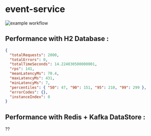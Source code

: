 # event-service
![example workflow](https://github.com/DigVijayWa/event-service/actions/workflows/build.yml/badge.svg)

## Performance with H2 Database :
```json
{
  "totalRequests": 2000,
  "totalErrors": 0,
  "totalTimeSeconds": 14.224030500000001,
  "rps": 141,
  "meanLatencyMs": 70.4,
  "maxLatencyMs": 431,
  "minLatencyMs": 7,
  "percentiles": { "50": 47, "90": 151, "95": 210, "99": 299 },
  "errorCodes": {},
  "instanceIndex": 0
}
```

## Performance with Redis + Kafka DataStore :

??
